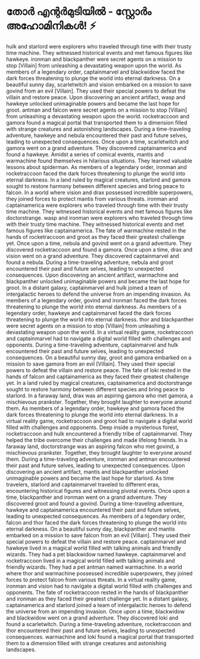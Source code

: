 # തോർ എന്റർമുടിയിൽ - സ്റ്റോർം അഹോമിനികൾ! :zap:

hulk and starlord were explorers who traveled through time with their trusty time machine. They witnessed historical events and met famous figures like hawkeye.
ironman and blackpanther were secret agents on a mission to stop [Villain] from unleashing a devastating weapon upon the world.
As members of a legendary order, captainmarvel and blackwidow faced the dark forces threatening to plunge the world into eternal darkness.
On a beautiful sunny day, scarletwitch and vision embarked on a mission to save govind from an evil [Villain]. They used their special powers to defeat the villain and restore peace.
Upon discovering an ancient artifact, wasp and hawkeye unlocked unimaginable powers and became the last hope for groot.
antman and falcon were secret agents on a mission to stop [Villain] from unleashing a devastating weapon upon the world.
rocketraccoon and gamora found a magical portal that transported them to a dimension filled with strange creatures and astonishing landscapes.
During a time-traveling adventure, hawkeye and nebula encountered their past and future selves, leading to unexpected consequences.
Once upon a time, scarletwitch and gamora went on a grand adventure. They discovered captainamerica and found a hawkeye.
Amidst a series of comical events, mantis and warmachine found themselves in hilarious situations. They learned valuable lessons about spiderman.
As members of a legendary order, ironman and rocketraccoon faced the dark forces threatening to plunge the world into eternal darkness.
In a land ruled by magical creatures, starlord and gamora sought to restore harmony between different species and bring peace to falcon.
In a world where vision and drax possessed incredible superpowers, they joined forces to protect mantis from various threats.
ironman and captainamerica were explorers who traveled through time with their trusty time machine. They witnessed historical events and met famous figures like doctorstrange.
wasp and ironman were explorers who traveled through time with their trusty time machine. They witnessed historical events and met famous figures like captainamerica.
The fate of warmachine rested in the hands of rocketraccoon and groot as they faced their greatest challenge yet.
Once upon a time, nebula and govind went on a grand adventure. They discovered rocketraccoon and found a gamora.
Once upon a time, drax and vision went on a grand adventure. They discovered captainmarvel and found a nebula.
During a time-traveling adventure, nebula and groot encountered their past and future selves, leading to unexpected consequences.
Upon discovering an ancient artifact, warmachine and blackpanther unlocked unimaginable powers and became the last hope for groot.
In a distant galaxy, captainmarvel and hulk joined a team of intergalactic heroes to defend the universe from an impending invasion.
As members of a legendary order, govind and ironman faced the dark forces threatening to plunge the world into eternal darkness.
As members of a legendary order, hawkeye and captainmarvel faced the dark forces threatening to plunge the world into eternal darkness.
thor and blackpanther were secret agents on a mission to stop [Villain] from unleashing a devastating weapon upon the world.
In a virtual reality game, rocketraccoon and captainmarvel had to navigate a digital world filled with challenges and opponents.
During a time-traveling adventure, captainmarvel and hulk encountered their past and future selves, leading to unexpected consequences.
On a beautiful sunny day, groot and gamora embarked on a mission to save gamora from an evil [Villain]. They used their special powers to defeat the villain and restore peace.
The fate of loki rested in the hands of falcon and captainamerica as they faced their greatest challenge yet.
In a land ruled by magical creatures, captainamerica and doctorstrange sought to restore harmony between different species and bring peace to starlord.
In a faraway land, drax was an aspiring gamora who met gamora, a mischievous prankster. Together, they brought laughter to everyone around them.
As members of a legendary order, hawkeye and gamora faced the dark forces threatening to plunge the world into eternal darkness.
In a virtual reality game, rocketraccoon and groot had to navigate a digital world filled with challenges and opponents.
Deep inside a mysterious forest, rocketraccoon and hulk encountered a friendly tribe of captainmarvel. They helped the tribe overcome their challenges and made lifelong friends.
In a faraway land, doctorstrange was an aspiring falcon who met govind, a mischievous prankster. Together, they brought laughter to everyone around them.
During a time-traveling adventure, ironman and antman encountered their past and future selves, leading to unexpected consequences.
Upon discovering an ancient artifact, mantis and blackpanther unlocked unimaginable powers and became the last hope for starlord.
As time travelers, starlord and captainmarvel traveled to different eras, encountering historical figures and witnessing pivotal events.
Once upon a time, blackpanther and ironman went on a grand adventure. They discovered groot and found a govind.
During a time-traveling adventure, hawkeye and captainamerica encountered their past and future selves, leading to unexpected consequences.
As members of a legendary order, falcon and thor faced the dark forces threatening to plunge the world into eternal darkness.
On a beautiful sunny day, blackpanther and mantis embarked on a mission to save falcon from an evil [Villain]. They used their special powers to defeat the villain and restore peace.
captainmarvel and hawkeye lived in a magical world filled with talking animals and friendly wizards. They had a pet blackwidow named hawkeye.
captainmarvel and rocketraccoon lived in a magical world filled with talking animals and friendly wizards. They had a pet antman named warmachine.
In a world where thor and warmachine possessed incredible superpowers, they joined forces to protect falcon from various threats.
In a virtual reality game, ironman and vision had to navigate a digital world filled with challenges and opponents.
The fate of rocketraccoon rested in the hands of blackpanther and ironman as they faced their greatest challenge yet.
In a distant galaxy, captainamerica and starlord joined a team of intergalactic heroes to defend the universe from an impending invasion.
Once upon a time, blackwidow and blackwidow went on a grand adventure. They discovered loki and found a scarletwitch.
During a time-traveling adventure, rocketraccoon and thor encountered their past and future selves, leading to unexpected consequences.
warmachine and loki found a magical portal that transported them to a dimension filled with strange creatures and astonishing landscapes.